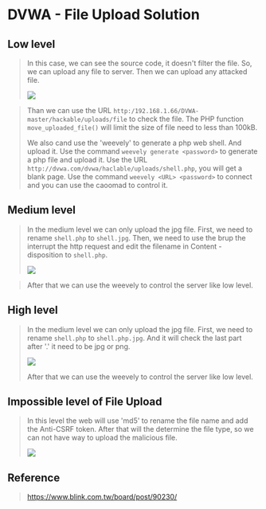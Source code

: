 # DVWA - File Upload Solution

## Low level
> In this case, we can see the source code, it doesn't filter the file. So, we can upload any file to server. Then we can upload any attacked file.
> 
> ![](https://i.imgur.com/imHuv1M.png)

> Than we can use the URL `http:/192.168.1.66/DVWA-master/hackable/uploads/file` to check the file.
> The PHP function `move_uploaded_file()` will limit the size of file need to less than 100kB.
> 
> We also cand use the 'weevely' to generate a php web shell. And upload it.
> Use the command `weevely generate <password>` to generate a php file and upload it.
> Use the URL `http://dvwa.com/dvwa/haclable/uploads/shell.php`, you will get a blank page.
> Use the command `weevely <URL> <password>` to connect and you can use the caoomad to control it.
> 

## Medium level
> In the medium level we can only upload the jpg file. First, we need to rename `shell.php` to `shell.jpg`. Then, we need to use the brup the interrupt the http request and edit the filename in Content - disposition to `shell.php`.
> 
> ![](https://i.imgur.com/ZJfgdUu.png)

> After that we can use the weevely to control the server like low level.
>  

## High level
> In the medium level we can only upload the jpg file. First, we need to rename `shell.php` to `shell.php.jpg`. 
> And it will check the last part after '.' it need to be jpg or png.
> 
> ![](https://i.imgur.com/lpl3uqT.png)
> 
> After that we can use the weevely to control the server like low level.
> 

## Impossible level of File Upload
> In this level the web will use 'md5' to rename the file name and add the Anti-CSRF token. After that will the determine the file type, so we can not have way to upload the malicious file.
> 
> ![](https://i.imgur.com/ylvhj2n.png)

## Reference
> https://www.blink.com.tw/board/post/90230/